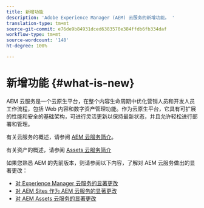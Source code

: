 ```yaml
---
title: 新增功能
description: 'Adobe Experience Manager (AEM) 云服务的新增功能。 '
translation-type: tm+mt
source-git-commit: e76de9b84931dced6383570e384ffdb6fb334daf
workflow-type: tm+mt
source-wordcount: '148'
ht-degree: 100%

---
```



# 新增功能 {#what-is-new}

<!-- For the pre-release of Adobe Experience Manager (AEM) as a Cloud Service everything is new. -->

AEM 云服务是一个云原生平台，在整个内容生命周期中优化营销人员和开发人员工作流程，包括 Web 内容和数字资产管理功能。作为云原生平台，它具有可扩展的性能和安全的基础架构，可进行灵活更新以保持最新状态，并且允许轻松进行部署和管理。

有关云服务的概述，请参阅 [AEM 云服务简介](/help/overview/introduction.md)。

<!-- Please link to introduction or what's new of Sites. -->

有关资产的概述，请参阅 [Assets 云服务简介](/help/assets/overview.md)

如果您熟悉 AEM 的先前版本，则请参阅以下内容，了解对 AEM 云服务做出的显著更改：

* [对 Experience Manager 云服务的显著更改](/help/release-notes/aem-cloud-changes.md)
* [对 AEM Sites 作为 AEM 云服务的显著更改](/help/sites-cloud/sites-cloud-changes.md)
* [对 AEM Assets 云服务的显著更改](/help/assets/assets-cloud-changes.md)
